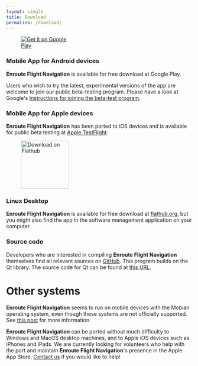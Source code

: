 ```yaml
---
layout: single
title: Download
permalink: /download/
---
```


<figure style="width: 150px" class="align-right">
  <a href='https://play.google.com/store/apps/details?id=de.akaflieg_freiburg.enroute&pcampaignid=pcampaignidMKT-Other-global-all-co-prtnr-py-PartBadge-Mar2515-1'><img alt='Get it on Google Play' src='https://play.google.com/intl/en_us/badges/static/images/badges/en_badge_web_generic.png'/></a>
</figure>

### Mobile App for Android devices

**Enroute Flight Navigation** is available for free download at Google Play.

Users who wish to try the latest, experimental versions of the app are welcome
to join our public beta-testing program.  Please have a look at Google's
[Instructions for joining the beta-test
program](https://support.google.com/googleplay/answer/7003180?hl=en).


### Mobile App for Apple devices

**Enroute Flight Navigation** has been ported to iOS devices and is available
for public beta testing at [Apple
TestFlight](https://testflight.apple.com/join/jqPSdGNX).

<figure style="width: 130px" class="align-right">
  <a href='https://flathub.org/apps/details/de.akaflieg_freiburg.enroute'><img width='130px' alt='Download on Flathub' src='https://flathub.org/assets/badges/flathub-badge-en.png'/></a>
</figure>


### Linux Desktop

**Enroute Flight Navigation** is available for free download at
[flathub.org](https://flathub.org/apps/details/de.akaflieg_freiburg.enroute),
but you might also find the app in the software management application on your
computer.


### Source code

Developers who are interested in compiling **Enroute Flight Navigation**
themselves find all relevant sources on
[GitHub](https://github.com/Akaflieg-Freiburg/enroute).  This program builds on
the Qt library. The source code for Qt can be found at [this
URL](https://cplx.vm.uni-freiburg.de/storage/QtSources).


# Other systems

**Enroute Flight Navigation** seems to run on mobile devices with the Mobian
operating system, even though these systems are not officially supported. See
[this post](https://wiki.mobian-project.org/doku.php?id=enroute) for more
information.

**Enroute Flight Navigation** can be ported without much difficulty to Windows
and MacOS desktop machines, and to Apple iOS devices such as iPhones and iPads.
We are currently looking for volunteers who help with the port and maintain
**Enroute Flight Navigation**'s presence in the Apple App Store. [Contact
us](mailto:stefan.kebekus@gmail.com) if you would like to help!
